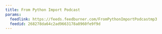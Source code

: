 ```yaml
---
title: From Python Import Podcast
params:
  feedlink: https://feeds.feedburner.com/FromPythonImportPodcastmp3
  feedid: 268278da64c2ad9663178a8960fe9f9d
---
```

